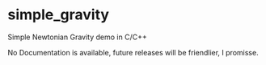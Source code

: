 # simple_gravity
Simple Newtonian Gravity demo in C/C++

No Documentation is available, future releases will be friendlier, I promisse.
